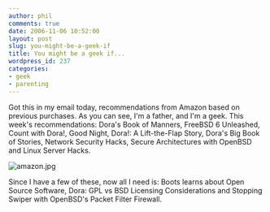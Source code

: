 ```yaml
---
author: phil
comments: true
date: 2006-11-06 10:52:00
layout: post
slug: you-might-be-a-geek-if
title: You might be a geek if...
wordpress_id: 237
categories:
- geek
- parenting
---
```


Got this in my email today, recommendations from Amazon based on previous purchases. As you can see, I'm a father, and I'm a geek. This week's recommendations: Dora's Book of Manners, FreeBSD 6 Unleashed, Count with Dora!, Good Night, Dora!: A Lift-the-Flap Story, Dora's Big Book of Stories, Network Security Hacks, Secure Architectures with OpenBSD and Linux Server Hacks.

![amazon.jpg](http://fak3r.com/wp-content/uploads/2006/11/amazon.jpg)

Since I have a few of these, now all I need is: Boots learns about Open Source Software, Dora: GPL vs BSD Licensing Considerations and Stopping Swiper with OpenBSD's Packet Filter Firewall.
